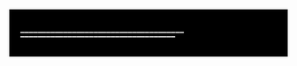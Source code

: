  
<html>
<script src="jshtml.js"></script>

<h3 style="background-color:#000; color:#fff; -webkit-touch-callout: none;     -webkit-user-select: none;  -moz-user-select: none;  -ms-user-select: none;user-select: none; padding:33px 20px;1px20px margin-top:-120;">____________________________________</h3>

<h3 style="background-color: #fff; color:#fff; padding:33px 20px; -webkit-touch-callout: none;     -webkit-user-select: none;  -moz-user-select: none;  -ms-user-select: none;user-select: none; margin-top:-110px;">______________________________________</h3>


</html>
